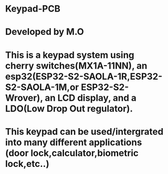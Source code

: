 # Keypad-PCB
# Developed by M.O
# This is a keypad system using cherry switches(MX1A-11NN), an esp32(ESP32-S2-SAOLA-1R,ESP32-S2-SAOLA-1M,or ESP32-S2-Wrover), an LCD display, and a LDO(Low Drop Out regulator).
# This keypad can be used/intergrated into many different applications (door lock,calculator,biometric lock,etc..)
